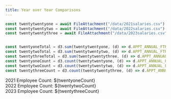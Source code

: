 ```yaml
---
title: Year over Year Comparisons
---
```


```js
const twentytwentyone = await FileAttachment("/data/2021salaries.csv").csv({typed: true});
const twentytwentytwo = await FileAttachment("/data/2022salaries.csv").csv({typed: true});
const twentytwentythree = await FileAttachment("/data/2023salaries.csv").csv({typed: true});


const twentyoneTotal = d3.sum(twentytwentyone, (d) => d.APPT_ANNUAL_FTR);
const twentytwoTotal = d3.sum(twentytwentytwo, (d) => d.APPT_ANNUAL_FTR);
const twentythreeTotal = d3.sum(twentytwentythree, (d) => d.APPT_ANNUAL_FTR);
const twentyoneCount = d3.count(twentytwentyone, (d) => d.APPT_ANNUAL_FTR);
const twentytwoCount = d3.count(twentytwentytwo, (d) => d.APPT_ANNUAL_FTR);
const twentythreeCount = d3.count(twentytwentythree, (d) => d.APPT_ANNUAL_FTR);
```

<div class="card">
  <div>
    <div>2021 Employee Count: ${twentyoneCount}</div>
    <div>2022 Employee Count: ${twentytwoCount}</div>
    <div>2023 Employee Count: ${twentythreeCount}</div>
  </div>
</div>